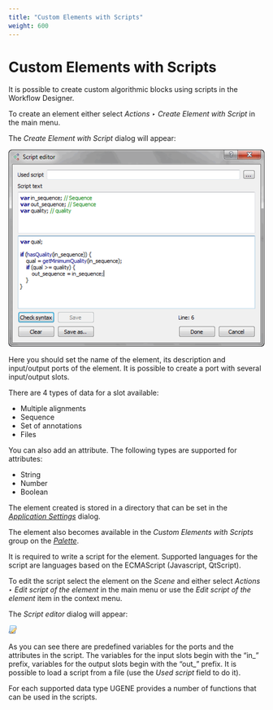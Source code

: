 ```yaml
---
title: "Custom Elements with Scripts"
weight: 600
---
```



# Custom Elements with Scripts

It is possible to create custom algorithmic blocks using scripts in the Workflow Designer.

To create an element either select _Actions ‣ Create  Element with Script_ in the main menu.

The _Create Element with Script_ dialog will appear:


![](/images/65929977/65929978.png)

Here you should set the name of the element, its description and input/output ports of the element. It is possible to create a port with several input/output slots.

There are 4 types of data for a slot available:

*   Multiple alignments
*   Sequence
*   Set of annotations
*   Files

You can also add an attribute. The following types are supported for attributes:

*   String
*   Number
*   Boolean

The element created is stored in a directory that can be set in the [_Application Settings_](../introduction/ugene-components-and-workflow-designer/application-settings) dialog.

The element also becomes available in the _Custom Elements with Scripts_ group on the [_Palette_](../introduction/workflow-designer-window-components).

It is required to write a script for the element. Supported languages for the script are languages based on the ECMAScript (Javascript, QtScript).

To edit the script select the element on the _Scene_ and either select _Actions ‣ Edit script of the element_ in the main menu or use the _Edit script of the element_ item in the context menu.

The _Script editor_ dialog will appear:


![](/images/65929977/65929979.png)

As you can see there are predefined variables for the ports and the attributes in the script. The variables for the input slots begin with the “in\_” prefix, variables for the output slots begin with the “out\_” prefix. It is possible to load a script from a file (use the _Used script_ field to do it).

For each supported data type UGENE provides a number of functions that can be used in the scripts.
